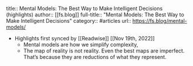 title:: Mental Models: The Best Way to Make Intelligent Decisions (highlights)
author:: [[fs.blog]]
full-title:: "Mental Models: The Best Way to Make Intelligent Decisions"
category:: #articles
url:: https://fs.blog/mental-models/

- Highlights first synced by [[Readwise]] [[Nov 19th, 2022]]
	- Mental models are how we simplify complexity,
	- The map of reality is not reality. Even the best maps are imperfect. That’s because they are reductions of what they represent.